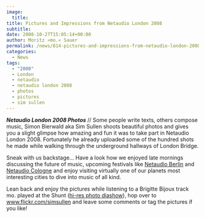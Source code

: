 ```yaml
---
image:
  title: 
title: Pictures and Impressions from Netaudio London 2008
subtitle: 
date: 2008-10-27T15:05:14+00:00
author: Moritz »mo.« Sauer
permalink: /news/814-pictures-and-impressions-from-netaudio-london-2008
categories:
  - News
tags:
  - "2008"
  - London
  - netaudio
  - netaudio london 2008
  - photos
  - pictures
  - sim sullen
---
```

***Netaudio London 2008 Photos*** // Some people write texts, others compose music, Simon Bierwald aka Sim Sullen shoots beautiful photos and gives you a slight glimpse how amazing and fun it was to take part in Netaudio London 2008. Fortunately he already uploaded some of the hundred shots he made while walking through the underground hallways of London Bridge.

Sneak with us backstage... Have a look how we enjoyed late mornings discussing the future of music, upcoming festivals like <a href="http://netaudioberlin.de" target="_blank">Netaudio Berlin</a> and <a href="http://netaudio-cologne.de" target="_blank">Netaudio Cologne</a> and enjoy visiting virtually one of our planets most interesting cities to dive into music of all kind.

Lean back and enjoy the pictures while listening to a Brigitte Bijoux track mo. played at the Shunt (<a href="http://www.flickr.com/photos/simsullen/tags/netaudiolondon08/show/" target="_blank">hi-res photo diashow</a>), hop over to <a href="http://www.flickr.com/simsullen" target="_blank">www.flickr.com/simsullen</a> and leave some comments or tag the pictures if you like!